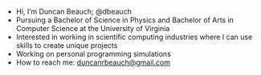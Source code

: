 - Hi, I’m Duncan Beauch; @dbeauch
- Pursuing a Bachelor of Science in Physics and Bachelor of Arts in Computer Science at the University of Virginia
- Interested in working in scientific computing industries where I can use skills to create unique projects
- Working on personal programming simulations
- How to reach me: duncanrbeauch@gmail.com
